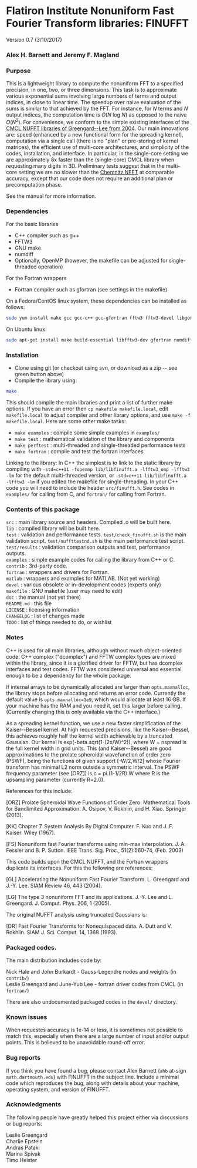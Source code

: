 # Flatiron Institute Nonuniform Fast Fourier Transform libraries: FINUFFT

Version 0.7  (3/10/2017)

### Alex H. Barnett and Jeremy F. Magland

### Purpose

This is a lightweight library to compute the nonuniform FFT to a specified precision, in one, two, or three dimensions.
This task is to approximate various exponential sums involving large numbers of terms and output indices, in close to linear time.
The speedup over naive evaluation of the sums is similar to that achieved by the FFT. For instance, for _N_ terms and _N_ output indices, the computation time is _O_(_N_ log _N_) as opposed to the naive _O_(_N_<sup>2</sup>).
For convenience, we conform to the simple existing interfaces of the
[CMCL NUFFT libraries of Greengard--Lee from 2004](http://www.cims.nyu.edu/cmcl/nufft/nufft.html).
Our main innovations are: speed (enhanced by a new functional form for the spreading kernel), computation via a single call (there is no "plan" or pre-storing of kernel matrices), the efficient use of multi-core architectures, and simplicity of the codes, installation, and interface.
In particular, in the single-core setting we are approximately 8x faster than the (single-core) CMCL library when requesting many digits in 3D.
Preliminary tests suggest that in the multi-core setting we are no slower than the [Chemnitz NFFT](https://www-user.tu-chemnitz.de/~potts/nfft/) at comparable accuracy, except that our code does not require an additional plan or precomputation phase.

See the manual for more information.

### Dependencies

For the basic libraries

- C\++ compiler such as g\++
- FFTW3
- GNU make
- numdiff
- Optionally, OpenMP (however, the makefile can be adjusted for single-threaded operation)

For the Fortran wrappers

- Fortran compiler such as gfortran (see settings in the makefile)

On a Fedora/CentOS linux system, these dependencies can be installed as follows:
```bash
sudo yum install make gcc gcc-c++ gcc-gfortran fftw3 fftw3-devel libgomp numdiff
```
On Ubuntu linux:
```bash
sudo apt-get install make build-essential libfftw3-dev gfortran numdiff
```

### Installation

- Clone using git (or checkout using svn, or download as a zip -- see green button above)
- Compile the library using:

```bash
make
```
This should compile the main libraries and print a list of further make options.
If you have an error then `cp makefile makefile.local`, edit `makefile.local` to adjust
compiler and other library options, and use `make -f makefile.local`.
Here are some other make tasks:

- `make examples` : compile some simple examples in `examples/`
- `make test` : mathematical validation of the library and components
- `make perftest` : multi-threaded and single-threaded performance tests
- `make fortran` : compile and test the fortran interfaces  

Linking to the library:
In C\++ the simplest is to link to the static library by compiling with `-std=c++11 -fopenmp lib/libfinufft.a -lfftw3_omp -lfftw3 -lm` for the default multi-threaded version, or
`-std=c++11 lib/libfinufft.a -lfftw3 -lm` if you edited the makefile for single-threading.
In your C\++ code you will need to include the header `src/finufft.h`.
See codes in `examples/` for calling from C, and `fortran/` for calling from Fortran.

### Contents of this package

 `src` : main library source and headers. Compiled .o will be built here.  
 `lib` : compiled library will be built here.  
 `test` : validation and performance tests. `test/check_finufft.sh` is the main validation script. `test/nuffttestnd.sh` is the main performance test script.  
 `test/results` : validation comparison outputs and test, performance outputs.  
 `examples` : simple example codes for calling the library from C++ or C.  
 `contrib` : 3rd-party code.  
 `fortran` : wrappers and drivers for Fortran.   
 `matlab` : wrappers and examples for MATLAB. (Not yet working)  
 `devel` : various obsolete or in-development codes (experts only)  
 `makefile` : GNU makefile (user may need to edit)  
 `doc` : the manual (not yet there)  
 `README.md` : this file  
 `LICENSE` : licensing information  
 `CHANGELOG` : list of changes made  
 `TODO` : list of things needed to do, or wishlist  

### Notes

C\++ is used for all main libraries, although without much object-oriented code. C\++ complex<double> ("dcomplex") and FFTW complex types are mixed within the library, since it is a glorified driver for FFTW, but has dcomplex interfaces and test codes. FFTW was considered universal and essential enough to be a dependency for the whole package.

If internal arrays to be dynamically allocated are larger than `opts.maxnalloc`, the library stops before allocating and returns an error code. Currently the default value is `opts.maxnalloc=1e9`, which would allocate at least 16 GB. If your machine has the RAM and you need it, set this larger before calling.
(Currently changing this is only available via the C++ interface.)

As a spreading kernel function, we use a new faster simplification of the Kaiser--Bessel kernel. At high requested precisions, like the Kaiser--Bessel, this achieves roughly half the kernel width achievable by a truncated Gaussian. Our kernel is exp(-beta.sqrt(1-(2x/W)^2)), where W = nspread is the full kernel width in grid units. This (and Kaiser--Bessel) are good approximations to the prolate spheroidal wavefunction of order zero (PSWF), being the functions of given support [-W/2,W/2] whose Fourier transform has minimal L2 norm outside a symmetric interval. The PSWF frequency parameter (see [ORZ]) is c = pi.(1-1/2R).W where R is the upsampling parameter (currently R=2.0).

References for this include:

[ORZ] Prolate Spheroidal Wave Functions of Order Zero: Mathematical Tools for Bandlimited Approximation.  A. Osipov, V. Rokhlin, and H. Xiao. Springer (2013).

[KK] Chapter 7. System Analysis By Digital Computer. F. Kuo and J. F. Kaiser. Wiley (1967).

[FS] Nonuniform fast Fourier transforms using min-max interpolation.
J. A. Fessler and B. P. Sutton. IEEE Trans. Sig. Proc., 51(2):560-74, (Feb. 2003)

This code builds upon the CMCL NUFFT, and the Fortran wrappers duplicate its interfaces. For this the following are references:

[GL] Accelerating the Nonuniform Fast Fourier Transform. L. Greengard and J.-Y. Lee. SIAM Review 46, 443 (2004).

[LG] The type 3 nonuniform FFT and its applications. J.-Y. Lee and L. Greengard. J. Comput. Phys. 206, 1 (2005).

The original NUFFT analysis using truncated Gaussians is:

[DR] Fast Fourier Transforms for Nonequispaced data. A. Dutt and V. Rokhlin. SIAM J. Sci. Comput. 14, 1368 (1993). 


### Packaged codes.

The main distribution includes code by:

Nick Hale and John Burkardt - Gauss-Legendre nodes and weights (in `contrib/`)   
Leslie Greengard and June-Yub Lee - fortran driver codes from CMCL (in `fortran/`)  

There are also undocumented packaged codes in the `devel/` directory.


### Known issues

When requestes accuracy is 1e-14 or less, it is sometimes not possible to match
this, especially when there are a large number of input and/or output points.
This is believed to be unavoidable round-off error.

### Bug reports

If you think you have found a bug, please contact Alex Barnett (`ahb`
at-sign `math.dartmouth.edu`) with FINUFFT in the subject line.
Include a minimal code which reproduces the bug, along with
details about your machine, operating system, and version of FINUFFT.

### Acknowledgments

The following people have greatly helped this project either via discussions or bug reports:

Leslie Greengard  
Charlie Epstein  
Andras Pataki  
Marina Spivak  
Timo Heister  
